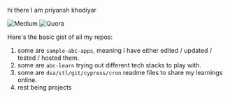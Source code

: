 hi there I am priyansh khodiyar


![Medium](https://img.shields.io/badge/Medium-12100E?style=for-the-badge&logo=medium&logoColor=white?link=https://google.com?label=asd) ![Quora](https://img.shields.io/badge/Quora-%23B92B27.svg?style=for-the-badge&logo=Quora&logoColor=white?label=sdsdsds)


Here's the basic gist of all my repos:
1. some are `sample-abc-apps`, meaning I have either edited / updated / tested / hosted them.
2. some are `abc-learn` trying out different tech stacks to play with.
3. some are `dsa/stl/git/cypress/cron` readme files to share my learnings online.
4. rest being projects
